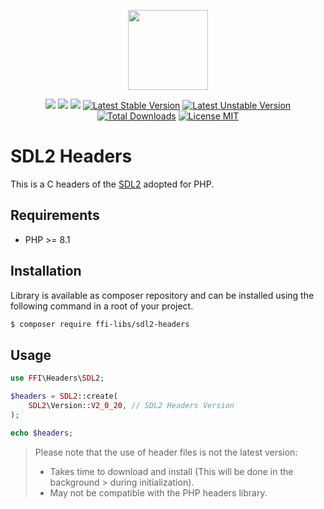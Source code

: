<p align="center">
    <a href="https://github.com/ffi-libs">
        <img src="https://avatars.githubusercontent.com/u/101121010?s=256" width="128" />
    </a>
</p>

<p align="center">
    <a href="https://github.com/php-ffi-libs/sdl2-headers/actions"><img src="https://github.com/php-ffi-libs/sdl2-headers/workflows/build/badge.svg"></a>
    <a href="https://packagist.org/packages/ffi-libs/sdl2-headers"><img src="https://img.shields.io/badge/PHP-8.1.0-ff0140.svg"></a>
    <a href="https://packagist.org/packages/ffi-libs/sdl2-headers"><img src="https://img.shields.io/badge/SDL2-2.0.20-cc3c20.svg"></a>
    <a href="https://packagist.org/packages/ffi-libs/sdl2-headers"><img src="https://poser.pugx.org/ffi-libs/sdl2-headers/version" alt="Latest Stable Version"></a>
    <a href="https://packagist.org/packages/ffi-libs/sdl2-headers"><img src="https://poser.pugx.org/ffi-libs/sdl2-headers/v/unstable" alt="Latest Unstable Version"></a>
    <a href="https://packagist.org/packages/ffi-libs/sdl2-headers"><img src="https://poser.pugx.org/ffi-libs/sdl2-headers/downloads" alt="Total Downloads"></a>
    <a href="https://raw.githubusercontent.com/php-ffi-libs/sdl2-headers/master/LICENSE.md"><img src="https://poser.pugx.org/ffi-libs/sdl2-headers/license" alt="License MIT"></a>
</p>

# SDL2 Headers

This is a C headers of the [SDL2](https://www.libsdl.org/download-2.0.php) adopted for PHP.

## Requirements

- PHP >= 8.1

## Installation

Library is available as composer repository and can be installed using the
following command in a root of your project.

```sh
$ composer require ffi-libs/sdl2-headers
```

## Usage

```php
use FFI\Headers\SDL2;

$headers = SDL2::create(
    SDL2\Version::V2_0_20, // SDL2 Headers Version
);

echo $headers;
```

> Please note that the use of header files is not the latest version:
> - Takes time to download and install (This will be done in the background
    >   during initialization).
> - May not be compatible with the PHP headers library.

